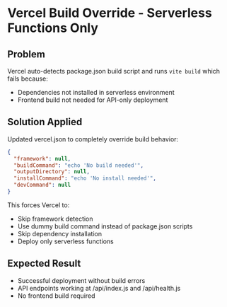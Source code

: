 # Vercel Build Override - Serverless Functions Only

## Problem
Vercel auto-detects package.json build script and runs `vite build` which fails because:
- Dependencies not installed in serverless environment
- Frontend build not needed for API-only deployment

## Solution Applied
Updated vercel.json to completely override build behavior:

```json
{
  "framework": null,
  "buildCommand": "echo 'No build needed'",
  "outputDirectory": null,
  "installCommand": "echo 'No install needed'",
  "devCommand": null
}
```

This forces Vercel to:
- Skip framework detection
- Use dummy build command instead of package.json scripts
- Skip dependency installation
- Deploy only serverless functions

## Expected Result
- Successful deployment without build errors
- API endpoints working at /api/index.js and /api/health.js
- No frontend build required